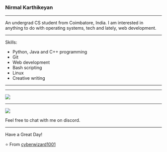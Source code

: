 ### Nirmal Karthikeyan


----

An undergrad CS student from Coimbatore, India. I am interested in anything to do with operating systems, tech and lately, web development. 

-----

Skills:

- Python, Java and C++ programming
- Git
- Web development
- Bash scripting 
- Linux 
- Creative writing 

-----


***

<a href="https://github.com/cyberwizard1001">
  <img src="https://github-readme-stats.vercel.app/api?username=cyberwizard1001&show_icons=true&hide_border=true" />
</a>


---

<a href="https://github.com/cyberwizard1001">
  <img src="https://github-readme-stats.vercel.app/api/top-langs/?username=cyberwizard1001&layout=compact" />
</a>


Feel free to chat with me on discord.

-----


Have a Great Day!

⭐️ From [cyberwizard1001](https://github.com/cyberwizard1001)
